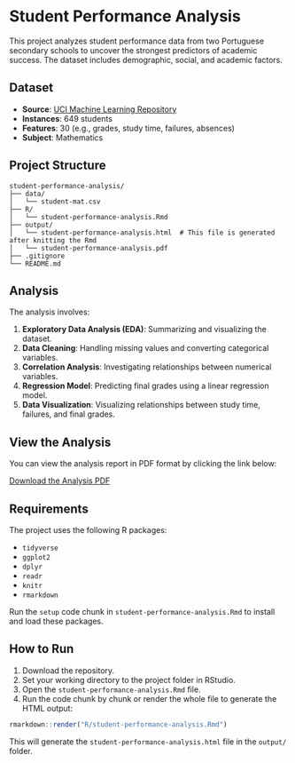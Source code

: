 # Student Performance Analysis

This project analyzes student performance data from two Portuguese secondary schools to uncover the strongest predictors of academic success. The dataset includes demographic, social, and academic factors.

## Dataset

- **Source**: [UCI Machine Learning Repository](https://archive.ics.uci.edu/dataset/320/student+performance)
- **Instances**: 649 students
- **Features**: 30 (e.g., grades, study time, failures, absences)
- **Subject**: Mathematics

## Project Structure

```plaintext
student-performance-analysis/
├── data/
│   └── student-mat.csv
├── R/
│   └── student-performance-analysis.Rmd
├── output/
│   └── student-performance-analysis.html  # This file is generated after knitting the Rmd
│   └── student-performance-analysis.pdf
├── .gitignore
└── README.md
```

## Analysis

The analysis involves:
1. **Exploratory Data Analysis (EDA)**: Summarizing and visualizing the dataset.
2. **Data Cleaning**: Handling missing values and converting categorical variables.
3. **Correlation Analysis**: Investigating relationships between numerical variables.
4. **Regression Model**: Predicting final grades using a linear regression model.
5. **Data Visualization**: Visualizing relationships between study time, failures, and final grades.

## View the Analysis

You can view the analysis report in PDF format by clicking the link below:

[Download the Analysis PDF](https://github.com/farhanataiyebah/student-performance-analysis/blob/master/output/student-performance-analysis.pdf)


## Requirements

The project uses the following R packages:
* `tidyverse`
* `ggplot2`
* `dplyr`
* `readr`
* `knitr`
* `rmarkdown`

Run the `setup` code chunk in `student-performance-analysis.Rmd` to install and load these packages.

## How to Run

1. Download the repository.
2. Set your working directory to the project folder in RStudio.
3. Open the `student-performance-analysis.Rmd` file.
4. Run the code chunk by chunk or render the whole file to generate the HTML output:

```r
rmarkdown::render("R/student-performance-analysis.Rmd")
```

This will generate the `student-performance-analysis.html` file in the `output/` folder.